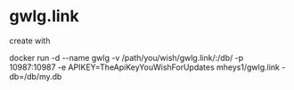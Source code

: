 # gwlg.link

create with 

docker run -d --name gwlg -v /path/you/wish/gwlg.link/:/db/ -p 10987:10987 -e APIKEY=TheApiKeyYouWishForUpdates mheys1/gwlg.link -db=/db/my.db